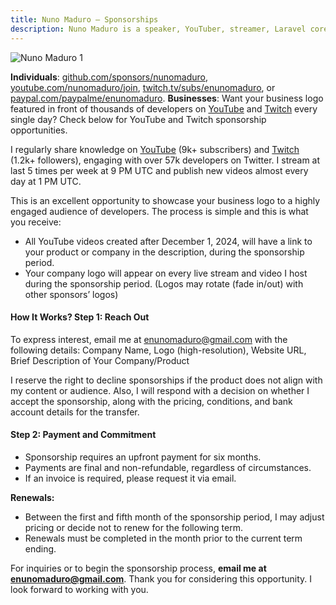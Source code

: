```yaml
---
title: Nuno Maduro — Sponsorships
description: Nuno Maduro is a speaker, YouTuber, streamer, Laravel core team member, and open-source enthusiast.
---
```


![Nuno Maduro 1](https://nunomaduro.com/sponsorships.1.jpg)

**Individuals**: [github.com/sponsors/nunomaduro](https://github.com/sponsors/nunomaduro), [youtube.com/nunomaduro/join](https://www.youtube.com/nunomaduro/join), [twitch.tv/subs/enunomaduro](https://www.twitch.tv/subs/enunomaduro), or [paypal.com/paypalme/enunomaduro](https://paypal.com/paypalme/enunomaduro).
**Businesses**: Want your business logo featured in front of thousands of developers on [YouTube](https://www.youtube.com/nunomaduro) and [Twitch](https://www.twitch.tv/enunomaduro) every single day? Check below for YouTube and Twitch sponsorship opportunities.

I regularly share knowledge on [YouTube](https://www.youtube.com/nunomaduro) (9k+ subscribers) and [Twitch](https://www.twitch.tv/enunomaduro) (1.2k+ followers), engaging with over 57k developers on Twitter. I stream at last 5 times per week at 9 PM UTC and publish new videos almost every day at 1 PM UTC.

This is an excellent opportunity to showcase your business logo to a highly engaged audience of developers. The process is simple and this is what you receive:

- All YouTube videos created after December 1, 2024, will have a link to your product or company in the description, during the sponsorship period.
- Your company logo will appear on every live stream and video I host during the sponsorship period. (Logos may rotate (fade in/out) with other sponsors’ logos)

#### How It Works? Step 1: Reach Out

To express interest, email me at [enunomaduro@gmail.com](mailto:enunomaduro@gmail.com) with the following details: Company Name, Logo (high-resolution), Website URL, Brief Description of Your Company/Product

I reserve the right to decline sponsorships if the product does not align with my content or audience. Also, I will respond with a decision on whether I accept the sponsorship, along with the pricing, conditions, and bank account details for the transfer.

#### Step 2: Payment and Commitment

- Sponsorship requires an upfront payment for six months.
- Payments are final and non-refundable, regardless of circumstances.
- If an invoice is required, please request it via email.

**Renewals:**
- Between the first and fifth month of the sponsorship period, I may adjust pricing or decide not to renew for the following term.
- Renewals must be completed in the month prior to the current term ending.

For inquiries or to begin the sponsorship process, **email me at [enunomaduro@gmail.com](mailto:enunomaduro@gmail.com)**. Thank you for considering this opportunity. I look forward to working with you.
